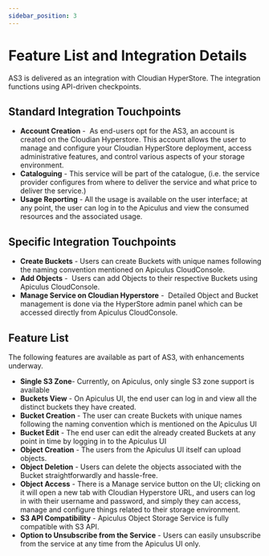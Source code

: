 ```yaml
---
sidebar_position: 3
---
```

# Feature List and Integration Details

AS3 is delivered as an integration with Cloudian HyperStore. The integration functions using API-driven checkpoints.

## Standard Integration Touchpoints

- **Account Creation** -  As end-users opt for the AS3, an account is created on the Cloudian Hyperstore. This account allows the user to manage and configure your Cloudian HyperStore deployment, access administrative features, and control various aspects of your storage environment.
- **Cataloguing** - This service will be part of the catalogue, (i.e. the service provider configures from where to deliver the service and what price to deliver the service.)
- **Usage Reporting** - All the usage is available on the user interface; at any point, the user can log in to the Apiculus and view the consumed resources and the associated usage.

## Specific Integration Touchpoints

- **Create Buckets** - Users can create Buckets with unique names following the naming convention mentioned on Apiculus CloudConsole.
- **Add Objects** -  Users can add Objects to their respective Buckets using Apiculus CloudConsole.
- **Manage Service on Cloudian Hyperstore** -  Detailed Object and Bucket management is done via the HyperStore admin panel which can be accessed directly from Apiculus CloudConsole.

## Feature List

The following features are available as part of AS3, with enhancements underway.

- **Single S3 Zone**- Currently, on Apiculus, only single S3 zone support is available
- **Buckets View** - On Apiculus UI, the end user can log in and view all the distinct buckets they have created.
- **Bucket Creation** - The user can create Buckets with unique names following the naming convention which is mentioned on the Apiculus UI
- **Bucket Edit** - The end user can edit the already created Buckets at any point in time by logging in to the Apiculus UI
- **Object Creation** - The users from the Apiculus UI itself can upload objects.
- **Object Deletion** - Users can delete the objects associated with the Bucket straightforwardly and hassle-free.
- **Object Access** - There is a Manage service button on the UI; clicking on it will open a new tab with Cloudian Hyperstore URL, and users can log in with their username and password, and simply they can access, manage and configure things related to their storage environment.
- **S3 API Compatibility** - Apiculus Object Storage Service is fully compatible with S3 API.
- **Option to Unsubscribe from the Service** - Users can easily unsubscribe from the service at any time from the Apiculus UI only.
